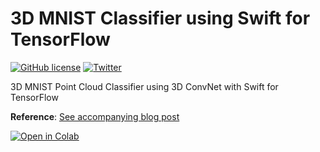 # 3D MNIST Classifier using Swift for TensorFlow

[![GitHub license](https://img.shields.io/badge/license-MIT-brightgreen.svg)](https://github.com/lukereichold/3D-MNIST-S4TF/blob/master/LICENSE) 
[![Twitter](https://img.shields.io/badge/twitter-@lreichold-blue.svg?style=flat)](https://twitter.com/lreichold)

3D MNIST Point Cloud Classifier using 3D ConvNet with Swift for TensorFlow

**Reference**: [See accompanying blog post](https://lukereichold.com/blog/posts/3d-mnist-swift-for-tensorflow/)

[![Open in Colab](https://colab.research.google.com/assets/colab-badge.svg)](https://colab.research.google.com/drive/1WKXO60XOdKud6iqbsmjsHOaHK93IQOnB)
